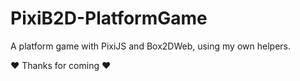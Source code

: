 # PixiB2D-PlatformGame
A platform game with PixiJS and Box2DWeb, using my own helpers.

♥ Thanks for coming ♥